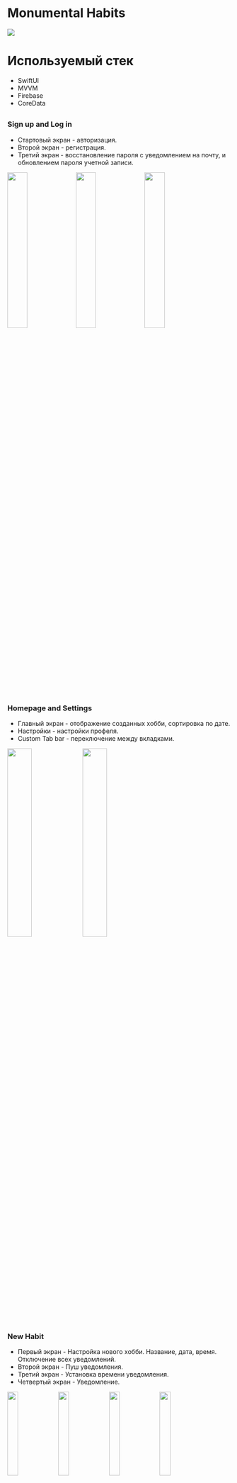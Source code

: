 # Monumental Habits 

<p float="left">
  <img src="https://github.com/Moroz9/MonumentalHabitsSwiftUI/assets/126159245/d32b58a0-294b-490c-a49d-49c9b58dff55" />
</p>

# Используемый стек
- SwiftUI
- MVVM
- Firebase
- CoreData


## 

### Sign up and Log in

- Стартовый экран - авторизация. 
- Второй экран - регистрация.
- Третий экран - восстановление пароля с уведомлением на почту, и обновлением пароля учетной записи.

<p float="left">
  <img src="https://github.com/Moroz9/MonumentalHabitsSwiftUI/assets/126159245/982725c9-90b4-4460-8929-19a1d7d5769c" width="30%" />
  <img src="https://github.com/Moroz9/MonumentalHabitsSwiftUI/assets/126159245/1cbeaa71-f47d-490f-92c3-37a2e4e63ca7" width="30%" />
  <img src="https://github.com/Moroz9/MonumentalHabitsSwiftUI/assets/126159245/38380d77-f90a-4caf-bd4a-74f96fc93927" width="30%" />
</p>

## 

### Homepage and Settings

- Главный экран - отображение созданных хобби, сортировка по дате. 
- Настройки - настройки профеля.
- Custom Tab bar - переключение между вкладками.

<p float="left">
  <img src="https://github.com/Moroz9/MonumentalHabitsSwiftUI/assets/126159245/55f73005-ec9c-4e24-8322-16ae745453e1" width="33%" />
   <img src="https://github.com/Moroz9/MonumentalHabitsSwiftUI/assets/126159245/c88ee6c8-cac1-4f02-88c6-b2bc72c32505" width="33%" />
</p>

## 

### New Habit

- Первый экран - Настройка нового хобби. Название, дата, время. Отключение всех уведомлений.
- Второй экран - Пуш уведомления.
- Третий экран - Установка времени уведомления. 
- Четвертый экран - Уведомление.


<p float="left">
 <img src="https://github.com/Moroz9/MonumentalHabitsSwiftUI/assets/126159245/6181983a-6e0d-450a-8b4d-48f1dbea6f92" width="22%" />
  <img src="https://github.com/Moroz9/MonumentalHabitsSwiftUI/assets/126159245/a9f3d2a1-bbca-4b4e-b44b-f8f8a0000fb7" width="22%" />
  <img src="https://github.com/Moroz9/MonumentalHabitsSwiftUI/assets/126159245/d3e5a05a-7dc6-4bcd-80ee-736194f1ab62" width="22%" />
  <img src="https://github.com/Moroz9/MonumentalHabitsSwiftUI/assets/126159245/7c421fec-099a-43e0-8909-2576cfef4248" width="22%" />
</p>
